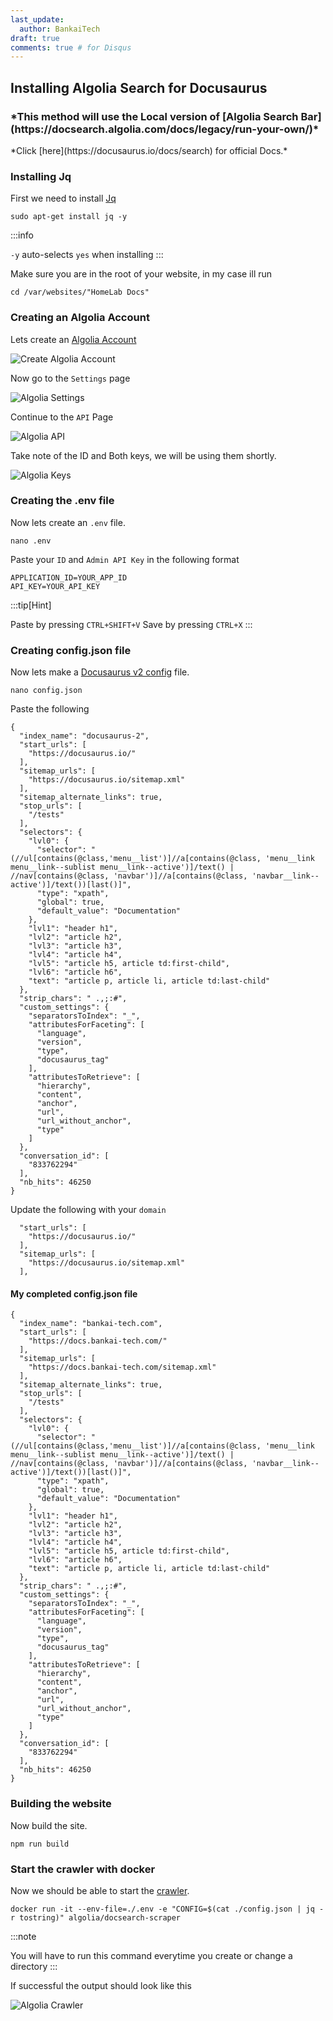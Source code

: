 ```yaml
---
last_update:
  author: BankaiTech
draft: true
comments: true # for Disqus
---
```

## Installing Algolia Search for Docusaurus
<h3>*This method will use the Local version of  [Algolia Search Bar](https://docsearch.algolia.com/docs/legacy/run-your-own/)*</h3>
*Click [here](https://docusaurus.io/docs/search) for official Docs.*

### Installing Jq
First we need to install [Jq](https://jqlang.github.io/jq/download/)
```
sudo apt-get install jq -y
```
:::info

`-y` auto-selects `yes` when installing
:::

Make sure you are in the root of your website, in my case ill run
```
cd /var/websites/"HomeLab Docs"
```
### Creating an Algolia Account
Lets create an [Algolia Account](https://dashboard.algolia.com/users/sign_up)

![Create Algolia Account](/img/Docusaurus/CreateAccount.jpg)

Now go to the `Settings` page

![Algolia Settings](/img/Docusaurus/AlgoliaSettings.jpg)

Continue to the `API` Page

![Algolia API](/img/Docusaurus/AlgoliaAPI.jpg)

Take note of the ID and Both keys, we will be using them shortly.

![Algolia Keys](/img/Docusaurus/AlgoliaKeys.jpg)

### Creating the .env file
Now lets create an `.env` file.
```
nano .env
```
Paste your `ID` and `Admin API Key` in the following format
```
APPLICATION_ID=YOUR_APP_ID
API_KEY=YOUR_API_KEY
```
:::tip[Hint]

Paste by pressing `CTRL+SHIFT+V`
Save by pressing `CTRL+X`
:::

### Creating config.json file
Now lets make a [Docusaurus v2 config](https://github.com/algolia/docsearch-configs/blob/master/configs/docusaurus-2.json) file.
```
nano config.json
```
Paste the following
```
{
  "index_name": "docusaurus-2",
  "start_urls": [
    "https://docusaurus.io/"
  ],
  "sitemap_urls": [
    "https://docusaurus.io/sitemap.xml"
  ],
  "sitemap_alternate_links": true,
  "stop_urls": [
    "/tests"
  ],
  "selectors": {
    "lvl0": {
      "selector": "(//ul[contains(@class,'menu__list')]//a[contains(@class, 'menu__link menu__link--sublist menu__link--active')]/text() | //nav[contains(@class, 'navbar')]//a[contains(@class, 'navbar__link--active')]/text())[last()]",
      "type": "xpath",
      "global": true,
      "default_value": "Documentation"
    },
    "lvl1": "header h1",
    "lvl2": "article h2",
    "lvl3": "article h3",
    "lvl4": "article h4",
    "lvl5": "article h5, article td:first-child",
    "lvl6": "article h6",
    "text": "article p, article li, article td:last-child"
  },
  "strip_chars": " .,;:#",
  "custom_settings": {
    "separatorsToIndex": "_",
    "attributesForFaceting": [
      "language",
      "version",
      "type",
      "docusaurus_tag"
    ],
    "attributesToRetrieve": [
      "hierarchy",
      "content",
      "anchor",
      "url",
      "url_without_anchor",
      "type"
    ]
  },
  "conversation_id": [
    "833762294"
  ],
  "nb_hits": 46250
}
```
Update the following with your `domain`
```
  "start_urls": [
    "https://docusaurus.io/"
  ],
  "sitemap_urls": [
    "https://docusaurus.io/sitemap.xml"
  ],
```

#### My completed config.json file
```
{
  "index_name": "bankai-tech.com",
  "start_urls": [
    "https://docs.bankai-tech.com/"
  ],
  "sitemap_urls": [
    "https://docs.bankai-tech.com/sitemap.xml"
  ],
  "sitemap_alternate_links": true,
  "stop_urls": [
    "/tests"
  ],
  "selectors": {
    "lvl0": {
      "selector": "(//ul[contains(@class,'menu__list')]//a[contains(@class, 'menu__link menu__link--sublist menu__link--active')]/text() | //nav[contains(@class, 'navbar')]//a[contains(@class, 'navbar__link--active')]/text())[last()]",
      "type": "xpath",
      "global": true,
      "default_value": "Documentation"
    },
    "lvl1": "header h1",
    "lvl2": "article h2",
    "lvl3": "article h3",
    "lvl4": "article h4",
    "lvl5": "article h5, article td:first-child",
    "lvl6": "article h6",
    "text": "article p, article li, article td:last-child"
  },
  "strip_chars": " .,;:#",
  "custom_settings": {
    "separatorsToIndex": "_",
    "attributesForFaceting": [
      "language",
      "version",
      "type",
      "docusaurus_tag"
    ],
    "attributesToRetrieve": [
      "hierarchy",
      "content",
      "anchor",
      "url",
      "url_without_anchor",
      "type"
    ]
  },
  "conversation_id": [
    "833762294"
  ],
  "nb_hits": 46250
}
```

### Building the website
Now build the site.
```
npm run build
```

### Start the crawler with docker
Now we should be able to start the [crawler](https://docsearch.algolia.com/docs/legacy/run-your-own/#run-the-crawl-from-the-docker-image).
```
docker run -it --env-file=./.env -e "CONFIG=$(cat ./config.json | jq -r tostring)" algolia/docsearch-scraper
```
:::note

You will have to run this command everytime you create or change a directory
:::

If successful the output should look like this

![Algolia Crawler](/img/Docusaurus/Crawler.jpg)
